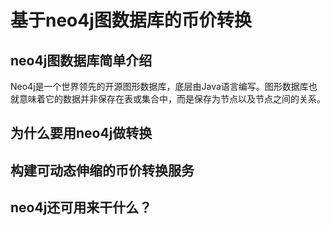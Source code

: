 # 基于neo4j图数据库的币价转换

## neo4j图数据库简单介绍
Neo4j是一个世界领先的开源图形数据库，底层由Java语言编写。图形数据库也就意味着它的数据并非保存在表或集合中，而是保存为节点以及节点之间的关系。

## 为什么要用neo4j做转换

## 构建可动态伸缩的币价转换服务

## neo4j还可用来干什么？